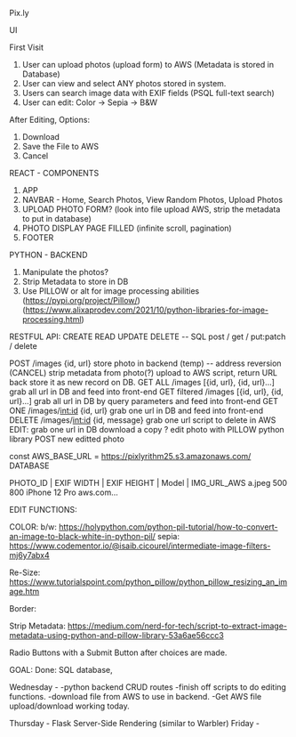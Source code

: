 Pix.ly

UI

First Visit

1. User can upload photos (upload form) to AWS (Metadata is stored in Database)
2. User can view and select ANY photos stored in system.
3. Users can search image data with EXIF fields (PSQL full-text search)
4. User can edit: Color -> Sepia -> B&W

After Editing, Options:

1. Download
2. Save the File to AWS
3. Cancel

REACT - COMPONENTS

1. APP
2. NAVBAR - Home, Search Photos, View Random Photos, Upload Photos
3. UPLOAD PHOTO FORM? (look into file upload AWS, strip the metadata to put in database)
4. PHOTO DISPLAY PAGE FILLED (infinite scroll, pagination)
5. FOOTER

PYTHON - BACKEND

1. Manipulate the photos?
2. Strip Metadata to store in DB
3. Use PILLOW or alt for image processing abilities (https://pypi.org/project/Pillow/)(https://www.alixaprodev.com/2021/10/python-libraries-for-image-processing.html)

RESTFUL API: CREATE READ UPDATE DELETE -- SQL
post / get / put:patch / delete

POST /images {id, url}
store photo in backend (temp) -- address reversion (CANCEL)
strip metadata from photo(?)
upload to AWS script, return URL back
store it as new record on DB.
GET ALL /images [{id, url}, {id, url}...]
grab all url in DB and feed into front-end
GET filtered /images [{id, url}, {id, url}...]
grab all url in DB by query parameters and feed into front-end
GET ONE /images/<int:id> {id, url}
grab one url in DB and feed into front-end
DELETE /images/<int:id> {id, message}
grab one url
script to delete in AWS
EDIT:
grab one url in DB
download a copy ?
edit photo with PILLOW python library
POST new editted photo

<!-- ** OPTIONAL - PUT/PATCH   /images/<int:id> -- add edited photo as separate file? (PUT? - optional)
    grab one url in DB
    download a copy ?
    edit photo with PILLOW python library  -->

const AWS_BASE_URL = https://pixlyrithm25.s3.amazonaws.com/
DATABASE

PHOTO_ID | EXIF WIDTH | EXIF HEIGHT | Model | IMG_URL_AWS
a.jpeg 500 800 iPhone 12 Pro aws.com...

EDIT FUNCTIONS:

COLOR:
b/w: https://holypython.com/python-pil-tutorial/how-to-convert-an-image-to-black-white-in-python-pil/
sepia: https://www.codementor.io/@isaib.cicourel/intermediate-image-filters-mj6y7abx4

Re-Size: https://www.tutorialspoint.com/python_pillow/python_pillow_resizing_an_image.htm

Border:

Strip Metadata: https://medium.com/nerd-for-tech/script-to-extract-image-metadata-using-python-and-pillow-library-53a6ae56ccc3

Radio Buttons with a Submit Button after choices are made.

GOAL:
Done: SQL database,

Wednesday -
-python backend CRUD routes
-finish off scripts to do editing functions.
-download file from AWS to use in backend.
-Get AWS file upload/download working today.



Thursday - Flask Server-Side Rendering (similar to Warbler)
Friday -

